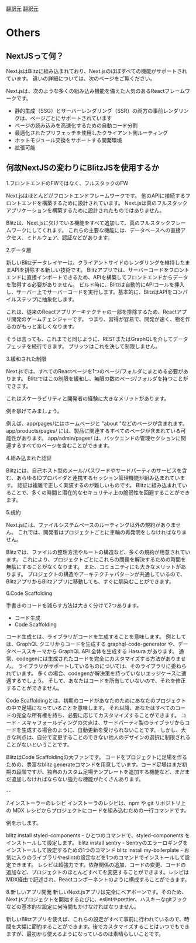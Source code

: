 [翻訳元](https://blitzjs.com/docs/what-is-nextjs)
[翻訳元](https://blitzjs.com/docs/why-blitz)

# Others

## NextJSって何？

Next.jsはBlitzに組み込まれており、Next.jsのほぼすべての機能がサポートされています。
違いの詳細については、次のページをご覧ください。

Next.jsは、次のような多くの組み込み機能を備えた人気のあるReactフレームワークです。

- 静的生成（SSG）とサーバーレンダリング（SSR）の両方の事前レンダリングは、ページごとにサポートされています
- ページの読み込みを高速化するための自動コード分割
- 最適化されたプリフェッチを使用したクライアント側ルーティング
- ホットモジュール交換をサポートする開発環境
- 拡張可能

## 何故NextJSの変わりにBlitzJSを使用するか


1.フロントエンドのFWではなく、フルスタックのFW

Next.jsはほとんどがフロントエンドフレームワークです。
他のAPIに接続するフロントエンドを構築するために設計されています。
Next.jsは真のフルスタックアプリケーションを構築するために設計されたものではありません。

Blitzは、Next.jsに欠けている機能をすべて追加して、真のフルスタックフレームワークにしてくれます。
これらの主要な機能には、データベースへの直接アクセス、ミドルウェア、認証などがあります。


2.データ層

新しいBlitzデータレイヤーは、クライアントサイドのレンダリングを維持したままAPIを排除する新しい技術です。
Blitzアプリでは、サーバーコードをフロントエンドに直接インポートできるため、APIを構築してフロントエンドからデータを取得する必要がありません。
ビルド時に、Blitzは自動的にAPIコールを挿入し、サーバー上でサーバーコードを実行します。基本的に、BlitzはAPIをコンパイルステップに抽象化します。

これは、従来のReactアプリアーキテクチャの一部を排除するため、Reactアプリ開発のゲームチェンジャーです。
つまり、習得が容易で、開発が速く、物を作るのがもっと楽しくなります。

そうは言っても、これまでと同じように、RESTまたはGraphQLを介してデータフェッチを続行できます。
ブリッツはこれを決して制限しません。


3.緩和された制限

Next.jsでは、すべてのReactページを1つのページ/フォルダにまとめる必要があります。
Blitzではこの制限を緩和し、無限の数のページ/フォルダを持つことができます。

これはスケーラビリティと開発者の経験に大きなメリットがあります。

例を挙げてみましょう。

例えば、app/pages/にはホームページと "about "などのページが含まれます。
app/products/pages/ には、製品に関連するすべてのページが含まれている可能性があります。
app/admin/pages/ は、バックエンドの管理セクションに関連するすべてのページを含むことができます。


4.組み込まれた認証

Blitzには、自己ホスト型のメール/パスワードやサードパーティのサービスを含む、あらゆるIDプロバイダと連携するセッション管理機能が組み込まれています。
認証は複雑で正しく実装するのが難しいものです。
Blitzに組み込まれていることで、多くの時間と潜在的なセキュリティ上の脆弱性を回避することができます。


5.規約

Next.jsには、ファイルシステムベースのルーティング以外の規約がありません。
これでは、開発者はプロジェクトごとに車輪の再発明をしなければなりません。

Blitzでは、ファイルの整理方法やルートの構造など、多くの規約が用意されています。
これにより、プロジェクトごとにこれらの問題を解決するための時間を無駄にすることがなくなります。
また、コミュニティにも大きなメリットがあります。
プロジェクトの構造やアーキテクチャパターンが共通しているので、BlitzアプリからBlitzアプリに移動しても、すぐに馴染むことができます。


6.Code Scaffolding

手書きのコードを減らす方法は大きく分けて2つあります。

- コード生成
- Code Scaffolding

コード生成とは、ライブラリがコードを生成することを意味します。
例としては、GraphQL クエリからコードを生成する graphql-code-generator や、データベーススキーマから GraphQL API 全体を生成する Hasura があります。
通常、codegenには生成されたコードを完全にカスタマイズする方法がありません。
ライブラリがサポートしているものについては、そのライブラリに委ねられています。
多くの場合、codegenが解決策を持っていないエッジケースに遭遇するでしょう。
そして、あなたはコードを所有していないので、それを修正することができません。

Code Scaffoldingとは、初期のコードがあなたのためにあなたのプロジェクトの中で足場になっていることを意味します。
それ以降、あなたはすべてのコードの完全な所有権を持ち、必要に応じてカスタマイズすることができます。
コード・スキャフォールディングの欠点は、サードパーティ製のライブラリからコードを生成する場合のように、自動更新を受けられないことです。
しかし、大きな利点は、自分で変更することのできない他人のデザインの選択に制限されることがないということです。

BlitzはCode Scaffoldingの大ファンです。
コードをプロジェクトに足場を作るための、豊富なblitz generateコマンドを用意しています。コード足場はまだ初期の段階ですが、独自のカスタム足場テンプレートを追加する機能など、まだまだ追加しなければならない強力な機能がたくさんあります。


--


7.インストーラーのレシピ
インストーラのレシピは、npm や git リポジトリ上の MDX レシピからプロジェクトにコードを組み込むための一行コマンドです。

例を示します。

blitz install styled-components - ひとつのコマンドで、styled-components をインストールして設定します。
blitz install sentry - Sentryのエラーロギングをインストールして設定するための1つのコマンド
blitz install my-boilerplate - お気に入りのライブラリやeslintの設定などを1つのコマンドでインストールして設定できます。
レシピは超強力です。依存関係の追加、コードの変更、コードの追加など、プロジェクトのほとんどすべてを変更することができます。レシピはMDX経由で記述され、Reactコンポーネントのように構成することができます。

8.新しいアプリ開発
新しいNext.jsアプリは完全にベアボーンです。そのため、Next.jsプロジェクトを開始するたびに、eslintやprettier、ハスキーなgitフックなどの基本的な設定に何時間もかけなければなりません。

新しいBlitzアプリを使えば、これらの設定がすべて事前に行われているので、時間を大幅に節約することができます。後でカスタマイズすることはいつでもできますが、最初から使えるようになっているのは素晴らしいことです。